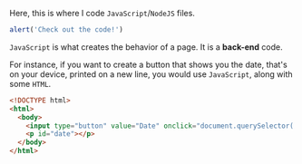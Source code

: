Here, this is where I code `JavaScript`/`NodeJS` files.

```js
alert('Check out the code!')
```

`JavaScript` is what creates the behavior of a page. It is a **back-end** code.

For instance, if you want to create a button that shows you the date, that's on your device, printed on a new line, you would use `JavaScript`, along with some `HTML`.

```html
<!DOCTYPE html>
<html>
  <body>
    <input type="button" value="Date" onclick="document.querySelector('#demo').innerHTML = Date()" />
    <p id="date"></p>
  </body>
</html>
```

